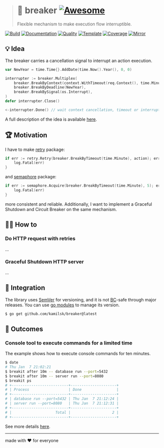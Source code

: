 > # 🚧 breaker [![Awesome][awesome.icon]][awesome.page]
>
> Flexible mechanism to make execution flow interruptible.

[![Build][build.icon]][build.page]
[![Documentation][docs.icon]][docs.page]
[![Quality][quality.icon]][quality.page]
[![Template][template.icon]][template.page]
[![Coverage][coverage.icon]][coverage.page]
[![Mirror][mirror.icon]][mirror.page]

## 💡 Idea

The breaker carries a cancellation signal to interrupt an action execution.

```go
var NewYear = time.Time{}.AddDate(time.Now().Year(), 0, 0)

interrupter := breaker.Multiplex(
	breaker.BreakByContext(context.WithTimeout(req.Context(), time.Minute)),
	breaker.BreakByDeadline(NewYear),
	breaker.BreakBySignal(os.Interrupt),
)
defer interrupter.Close()

<-interrupter.Done() // wait context cancellation, timeout or interrupt signal
```

A full description of the idea is available [here][design.page].

## 🏆 Motivation

I have to make [retry][] package:

```go
if err := retry.Retry(breaker.BreakByTimeout(time.Minute), action); err != nil {
	log.Fatal(err)
}
```

and [semaphore][] package:

```go
if err := semaphore.Acquire(breaker.BreakByTimeout(time.Minute), 5); err != nil {
	log.Fatal(err)
}
```

more consistent and reliable. Additionally, I want to implement a Graceful Shutdown
and Circuit Breaker on the same mechanism.

## 🤼‍♂️ How to

### Do HTTP request with retries

...

### Graceful Shutdown HTTP server

...

## 🧩 Integration

The library uses [SemVer](https://semver.org) for versioning, and it is not
[BC](https://en.wikipedia.org/wiki/Backward_compatibility)-safe through major releases.
You can use [go modules](https://github.com/golang/go/wiki/Modules) to manage its version.

```bash
$ go get github.com/kamilsk/breaker@latest
```

## 🤲 Outcomes

### Console tool to execute commands for a limited time

The example shows how to execute console commands for ten minutes.

```bash
$ date
# Thu Jan  7 21:02:21
$ breakit after 10m -- database run --port=5432
$ breakit after 10m -- server run --port=8080
$ breakit ps
# +--------------------------+---------------------+
# | Process                  | Done                |
# +--------------------------+---------------------+
# | database run --port=5432 | Thu Jan  7 21:12:24 |
# | server run --port=8080   | Thu Jan  7 21:12:31 |
# +--------------------------+---------------------+
# |                    Total |                   2 |
# +--------------------------+---------------------+
```

See more details [here][cli].

---

made with ❤️ for everyone

[build.page]:       https://travis-ci.com/kamilsk/breaker
[build.icon]:       https://travis-ci.com/kamilsk/breaker.svg?branch=master
[coverage.page]:    https://codeclimate.com/github/kamilsk/breaker/test_coverage
[coverage.icon]:    https://api.codeclimate.com/v1/badges/1d703de640b4c6cfcd6f/test_coverage
[design.page]:      https://www.notion.so/octolab/breaker-77116e98fda74c28bd64e42bd440bbf3?r=0b753cbf767346f5a6fd51194829a2f3
[docs.page]:        https://pkg.go.dev/github.com/kamilsk/breaker
[docs.icon]:        https://img.shields.io/badge/docs-pkg.go.dev-blue
[promo.page]:       https://github.com/kamilsk/breaker
[quality.page]:     https://goreportcard.com/report/github.com/kamilsk/breaker
[quality.icon]:     https://goreportcard.com/badge/github.com/kamilsk/breaker
[template.page]:    https://github.com/octomation/go-module
[template.icon]:    https://img.shields.io/badge/template-go--module-blue
[mirror.page]:      https://bitbucket.org/kamilsk/breaker
[mirror.icon]:      https://img.shields.io/badge/mirror-bitbucket-blue

[awesome.page]:     https://github.com/avelino/awesome-go#goroutines
[awesome.icon]:     https://cdn.rawgit.com/sindresorhus/awesome/d7305f38d29fed78fa85652e3a63e154dd8e8829/media/badge.svg

[cli]:              https://github.com/octolab/breakit
[retry]:            https://github.com/kamilsk/retry
[semaphore]:        https://github.com/kamilsk/semaphore
